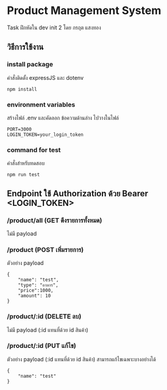 # Product Management System
Task ฝึกหัดใน dev init 2 โดย กรฤต แสงทอง

## วิธีการใช้งาน
### install package
คำสั่งติดตั้ง expressJS และ dotenv
```
npm install
```

### environment variables
สร้างไฟล์ .env และคัดลอก ข้อความด้านล่าง ไปวางในไฟล์
```
PORT=3000
LOGIN_TOKEN=your_login_token
```

### command for test
คำสั่งสำหรับทดสอบ
```
npm run test
```

## Endpoint ใช้ Authorization ด้วย Bearer <LOGIN_TOKEN>
### /product/all (GET ดึงรายการทั้งหมด)
ไม่มี payload
### /product (POST เพิ่มรายการ)
ตัวอย่าง payload
```
{
    "name": "test",
    "type": "อาหาร",
    "price":1000,
    "amount": 10
}
```
### /product/:id (DELETE ลบ)
ไม่มี payload (:id แทนที่ด้วย id สินค้า)
### /product/:id (PUT แก้ไข)
ตัวอย่าง payload (:id แทนที่ด้วย id สินค้า)
สามารถแก้ไขเฉพาะบางอย่างได้
```
{
    "name": "test"
}
```
